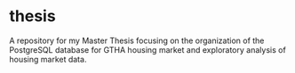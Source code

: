 # thesis
A repository for my Master Thesis focusing on the organization of the PostgreSQL database for GTHA housing market and exploratory analysis of housing market data.
